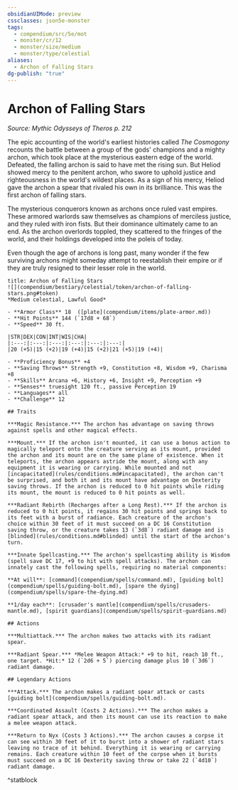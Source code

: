 ```yaml
---
obsidianUIMode: preview
cssclasses: json5e-monster
tags:
  - compendium/src/5e/mot
  - monster/cr/12
  - monster/size/medium
  - monster/type/celestial
aliases:
  - Archon of Falling Stars
dg-publish: "true"
---
```

# Archon of Falling Stars
*Source: Mythic Odysseys of Theros p. 212*  

The epic accounting of the world's earliest histories called *The Cosmogony* recounts the battle between a group of the gods' champions and a mighty archon, which took place at the mysterious eastern edge of the world. Defeated, the falling archon is said to have met the rising sun. But Heliod showed mercy to the penitent archon, who swore to uphold justice and righteousness in the world's wildest places. As a sign of his mercy, Heliod gave the archon a spear that rivaled his own in its brilliance. This was the first archon of falling stars.

The mysterious conquerors known as archons once ruled vast empires. These armored warlords saw themselves as champions of merciless justice, and they ruled with iron fists. But their dominance ultimately came to an end. As the archon overlords toppled, they scattered to the fringes of the world, and their holdings developed into the poleis of today.

Even though the age of archons is long past, many wonder if the few surviving archons might someday attempt to reestablish their empire or if they are truly resigned to their lesser role in the world.

```ad-statblock
title: Archon of Falling Stars
![](compendium/bestiary/celestial/token/archon-of-falling-stars.png#token)
*Medium celestial, Lawful Good*

- **Armor Class** 18  ([plate](compendium/items/plate-armor.md))
- **Hit Points** 144 (`17d8 + 68`)
- **Speed** 30 ft.

|STR|DEX|CON|INT|WIS|CHA|
|:---:|:---:|:---:|:---:|:---:|:---:|
|20 (+5)|15 (+2)|19 (+4)|15 (+2)|21 (+5)|19 (+4)|

- **Proficiency Bonus** +4
- **Saving Throws** Strength +9, Constitution +8, Wisdom +9, Charisma +8
- **Skills** Arcana +6, History +6, Insight +9, Perception +9
- **Senses** truesight 120 ft., passive Perception 19
- **Languages** all
- **Challenge** 12

## Traits

***Magic Resistance.*** The archon has advantage on saving throws against spells and other magical effects.

***Mount.*** If the archon isn't mounted, it can use a bonus action to magically teleport onto the creature serving as its mount, provided the archon and its mount are on the same plane of existence. When it teleports, the archon appears astride the mount, along with any equipment it is wearing or carrying. While mounted and not [incapacitated](rules/conditions.md#incapacitated), the archon can't be surprised, and both it and its mount have advantage on Dexterity saving throws. If the archon is reduced to 0 hit points while riding its mount, the mount is reduced to 0 hit points as well.

***Radiant Rebirth (Recharges after a Long Rest).*** If the archon is reduced to 0 hit points, it regains 30 hit points and springs back to its feet with a burst of radiance. Each creature of the archon's choice within 30 feet of it must succeed on a DC 16 Constitution saving throw, or the creature takes 13 (`3d8`) radiant damage and is [blinded](rules/conditions.md#blinded) until the start of the archon's turn.

***Innate Spellcasting.*** The archon's spellcasting ability is Wisdom (spell save DC 17, +9 to hit with spell attacks). The archon can innately cast the following spells, requiring no material components:

**At will**: [command](compendium/spells/command.md), [guiding bolt](compendium/spells/guiding-bolt.md), [spare the dying](compendium/spells/spare-the-dying.md)

**1/day each**: [crusader's mantle](compendium/spells/crusaders-mantle.md), [spirit guardians](compendium/spells/spirit-guardians.md)

## Actions

***Multiattack.*** The archon makes two attacks with its radiant spear.

***Radiant Spear.*** *Melee Weapon Attack:* +9 to hit, reach 10 ft., one target. *Hit:* 12 (`2d6 + 5`) piercing damage plus 10 (`3d6`) radiant damage.

## Legendary Actions

***Attack.*** The archon makes a radiant spear attack or casts [guiding bolt](compendium/spells/guiding-bolt.md).

***Coordinated Assault (Costs 2 Actions).*** The archon makes a radiant spear attack, and then its mount can use its reaction to make a melee weapon attack.

***Return to Nyx (Costs 3 Actions).*** The archon causes a corpse it can see within 30 feet of it to burst into a shower of radiant stars leaving no trace of it behind. Everything it is wearing or carrying remains. Each creature within 10 feet of the corpse when it bursts must succeed on a DC 16 Dexterity saving throw or take 22 (`4d10`) radiant damage.
```
^statblock